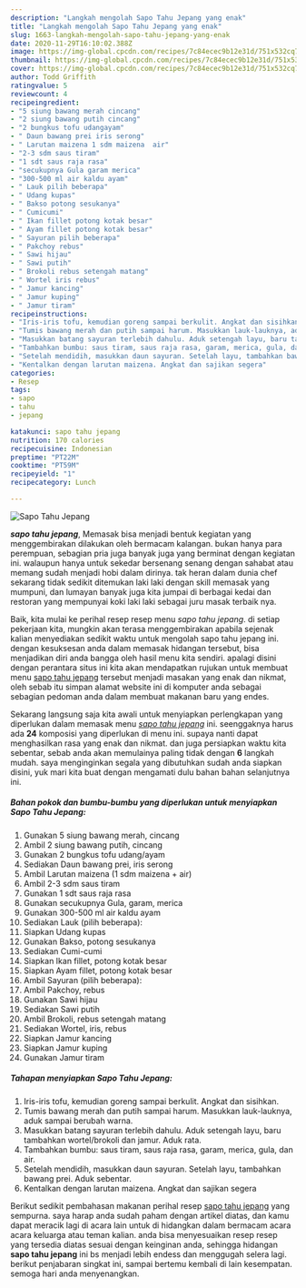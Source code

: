 ```yaml
---
description: "Langkah mengolah Sapo Tahu Jepang yang enak"
title: "Langkah mengolah Sapo Tahu Jepang yang enak"
slug: 1663-langkah-mengolah-sapo-tahu-jepang-yang-enak
date: 2020-11-29T16:10:02.388Z
image: https://img-global.cpcdn.com/recipes/7c84ecec9b12e31d/751x532cq70/sapo-tahu-jepang-foto-resep-utama.jpg
thumbnail: https://img-global.cpcdn.com/recipes/7c84ecec9b12e31d/751x532cq70/sapo-tahu-jepang-foto-resep-utama.jpg
cover: https://img-global.cpcdn.com/recipes/7c84ecec9b12e31d/751x532cq70/sapo-tahu-jepang-foto-resep-utama.jpg
author: Todd Griffith
ratingvalue: 5
reviewcount: 4
recipeingredient:
- "5 siung bawang merah cincang"
- "2 siung bawang putih cincang"
- "2 bungkus tofu udangayam"
- " Daun bawang prei iris serong"
- " Larutan maizena 1 sdm maizena  air"
- "2-3 sdm saus tiram"
- "1 sdt saus raja rasa"
- "secukupnya Gula garam merica"
- "300-500 ml air kaldu ayam"
- " Lauk pilih beberapa"
- " Udang kupas"
- " Bakso potong sesukanya"
- " Cumicumi"
- " Ikan fillet potong kotak besar"
- " Ayam fillet potong kotak besar"
- " Sayuran pilih beberapa"
- " Pakchoy rebus"
- " Sawi hijau"
- " Sawi putih"
- " Brokoli rebus setengah matang"
- " Wortel iris rebus"
- " Jamur kancing"
- " Jamur kuping"
- " Jamur tiram"
recipeinstructions:
- "Iris-iris tofu, kemudian goreng sampai berkulit. Angkat dan sisihkan."
- "Tumis bawang merah dan putih sampai harum. Masukkan lauk-lauknya, aduk sampai berubah warna."
- "Masukkan batang sayuran terlebih dahulu. Aduk setengah layu, baru tambahkan wortel/brokoli dan jamur. Aduk rata."
- "Tambahkan bumbu: saus tiram, saus raja rasa, garam, merica, gula, dan air."
- "Setelah mendidih, masukkan daun sayuran. Setelah layu, tambahkan bawang prei. Aduk sebentar."
- "Kentalkan dengan larutan maizena. Angkat dan sajikan segera"
categories:
- Resep
tags:
- sapo
- tahu
- jepang

katakunci: sapo tahu jepang 
nutrition: 170 calories
recipecuisine: Indonesian
preptime: "PT22M"
cooktime: "PT59M"
recipeyield: "1"
recipecategory: Lunch

---
```



![Sapo Tahu Jepang](https://img-global.cpcdn.com/recipes/7c84ecec9b12e31d/751x532cq70/sapo-tahu-jepang-foto-resep-utama.jpg)

<b><i>sapo tahu jepang</i></b>, Memasak bisa menjadi bentuk kegiatan yang menggembirakan dilakukan oleh bermacam kalangan. bukan hanya para perempuan, sebagian pria juga banyak juga yang berminat dengan kegiatan ini. walaupun hanya untuk sekedar bersenang senang dengan sahabat atau memang sudah menjadi hobi dalam dirinya. tak heran dalam dunia chef sekarang tidak sedikit ditemukan laki laki dengan skill memasak yang mumpuni, dan lumayan banyak juga kita jumpai di berbagai kedai dan restoran yang mempunyai koki laki laki sebagai juru masak terbaik nya.

Baik, kita mulai ke perihal resep resep menu <i>sapo tahu jepang</i>. di setiap pekerjaan kita, mungkin akan terasa menggembirakan apabila sejenak kalian menyediakan sedikit waktu untuk mengolah sapo tahu jepang ini. dengan kesuksesan anda dalam memasak hidangan tersebut, bisa menjadikan diri anda bangga oleh hasil menu kita sendiri. apalagi disini dengan perantara situs ini kita akan mendapatkan rujukan untuk membuat menu <u>sapo tahu jepang</u> tersebut menjadi masakan yang enak dan nikmat, oleh sebab itu simpan alamat website ini di komputer anda sebagai sebagian pedoman anda dalam membuat makanan baru yang endes.




Sekarang langsung saja kita awali untuk menyiapkan perlengkapan yang diperlukan dalam memasak menu <u><i>sapo tahu jepang</i></u> ini. seenggaknya harus ada <b>24</b> komposisi yang diperlukan di menu ini. supaya nanti dapat menghasilkan rasa yang enak dan nikmat. dan juga persiapkan waktu kita sebentar, sebab anda akan memulainya paling tidak dengan <b>6</b> langkah mudah. saya menginginkan segala yang dibutuhkan sudah anda siapkan disini, yuk mari kita buat dengan mengamati dulu bahan bahan selanjutnya ini.

<!--inarticleads1-->

##### Bahan pokok dan bumbu-bumbu yang diperlukan untuk menyiapkan Sapo Tahu Jepang:

1. Gunakan 5 siung bawang merah, cincang
1. Ambil 2 siung bawang putih, cincang
1. Gunakan 2 bungkus tofu udang/ayam
1. Sediakan  Daun bawang prei, iris serong
1. Ambil  Larutan maizena (1 sdm maizena + air)
1. Ambil 2-3 sdm saus tiram
1. Gunakan 1 sdt saus raja rasa
1. Gunakan secukupnya Gula, garam, merica
1. Gunakan 300-500 ml air kaldu ayam
1. Sediakan  Lauk (pilih beberapa):
1. Siapkan  Udang kupas
1. Gunakan  Bakso, potong sesukanya
1. Sediakan  Cumi-cumi
1. Siapkan  Ikan fillet, potong kotak besar
1. Siapkan  Ayam fillet, potong kotak besar
1. Ambil  Sayuran (pilih beberapa):
1. Ambil  Pakchoy, rebus
1. Gunakan  Sawi hijau
1. Sediakan  Sawi putih
1. Ambil  Brokoli, rebus setengah matang
1. Sediakan  Wortel, iris, rebus
1. Siapkan  Jamur kancing
1. Siapkan  Jamur kuping
1. Gunakan  Jamur tiram




<!--inarticleads2-->

##### Tahapan menyiapkan Sapo Tahu Jepang:

1. Iris-iris tofu, kemudian goreng sampai berkulit. Angkat dan sisihkan.
1. Tumis bawang merah dan putih sampai harum. Masukkan lauk-lauknya, aduk sampai berubah warna.
1. Masukkan batang sayuran terlebih dahulu. Aduk setengah layu, baru tambahkan wortel/brokoli dan jamur. Aduk rata.
1. Tambahkan bumbu: saus tiram, saus raja rasa, garam, merica, gula, dan air.
1. Setelah mendidih, masukkan daun sayuran. Setelah layu, tambahkan bawang prei. Aduk sebentar.
1. Kentalkan dengan larutan maizena. Angkat dan sajikan segera




Berikut sedikit pembahasan makanan perihal resep <u>sapo tahu jepang</u> yang sempurna. saya harap anda sudah paham dengan artikel diatas, dan kamu dapat meracik lagi di acara lain untuk di hidangkan dalam bermacam acara acara keluarga atau teman kalian. anda bisa menyesuaikan resep resep yang tersedia diatas sesuai dengan keinginan anda, sehingga hidangan <b>sapo tahu jepang</b> ini bs menjadi lebih endess dan menggugah selera lagi. berikut penjabaran singkat ini, sampai bertemu kembali di lain kesempatan. semoga hari anda menyenangkan.
